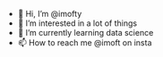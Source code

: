 - 👋 Hi, I’m @imofty
- 👀 I’m interested in a lot of things
- 🌱 I’m currently learning data science
- 📫 How to reach me @imoft on insta

<!---
imofty/imofty is a ✨ special ✨ repository because its `README.md` (this file) appears on your GitHub profile.
You can click the Preview link to take a look at your changes.
--->
